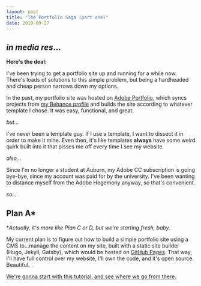 ```yaml
---
layout: post
title: "The Portfolio Saga (part one)"
date: 2019-09-27
---
```


## *in media res*...

**Here's the deal:**

I've been trying to get a portfolio site up and running for a while now. There's loads of solutions to this simple problem, but being a hardheaded and cheap person narrows down my options.

In the past, my portfolio site was hosted on [Adobe Portfolio](https://portfolio.adobe.com/), which syncs projects from [my Behance profile](https://behance.net/KeganCochran) and builds the site according to whatever template I chose. It was easy, functional, and great.

*but...*

I've never been a template guy. If I use a template, I want to dissect it in order to make it mine. Even then, it's like templates **always** have some weird quirk built into it that pisses me off every time I see my website.

*also...*

Since I'm no longer a student at Auburn, my Adobe CC subscription is going bye-bye, since my account was paid for by the university. I've been wanting to distance myself from the Adobe Hegemony anyway, so that's convenient.

*so...*

## Plan A*

**Actually, it's more like Plan C or D, but we're starting fresh, baby.*

My current plan is to figure out how to build a simple portfolio site using a CMS to...manage the content on my site, built with a static site builder (Hugo, Jekyll, Gatsby), which would be hosted on [GitHub Pages](https://pages.github.com). That way, I'll have full control over my website, I'll own the code, and it's open source. Beautiful.

[We're gonna start with this tutorial, and see where we go from there.](https://www.netlifycms.org/docs/start-with-a-template/)

